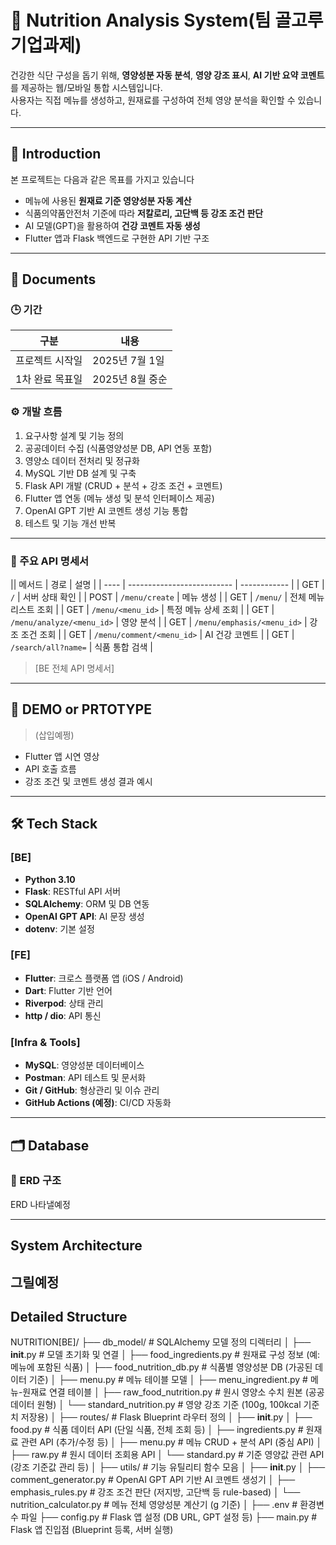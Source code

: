 # 🥗 Nutrition Analysis System(팀 골고루 기업과제)

건강한 식단 구성을 돕기 위해, **영양성분 자동 분석**, **영양 강조 표시**, **AI 기반 요약 코멘트**를 제공하는 웹/모바일 통합 시스템입니다.  
사용자는 직접 메뉴를 생성하고, 원재료를 구성하여 전체 영양 분석을 확인할 수 있습니다.

---

## 📍 Introduction

본 프로젝트는 다음과 같은 목표를 가지고 있습니다

- 메뉴에 사용된 **원재료 기준 영양성분 자동 계산**
- 식품의약품안전처 기준에 따라 **저칼로리, 고단백 등 강조 조건 판단**
- AI 모델(GPT)을 활용하여 **건강 코멘트 자동 생성**
- Flutter 앱과 Flask 백엔드로 구현한 API 기반 구조

---

## 📂 Documents

### 🕒 기간

| 구분 | 내용 |
|------|------|
| 프로젝트 시작일 | 2025년 7월 1일 |
| 1차 완료 목표일 | 2025년 8월 중순 |

### ⚙️ 개발 흐름

1. 요구사항 설계 및 기능 정의  
2. 공공데이터 수집 (식품영양성분 DB, API 연동 포함)  
3. 영양소 데이터 전처리 및 정규화  
4. MySQL 기반 DB 설계 및 구축  
5. Flask API 개발 (CRUD + 분석 + 강조 조건 + 코멘트)  
6. Flutter 앱 연동 (메뉴 생성 및 분석 인터페이스 제공)  
7. OpenAI GPT 기반 AI 코멘트 생성 기능 통합  
8. 테스트 및 기능 개선 반복

---

### 📑 주요 API 명세서

|| 메서드  | 경로                         | 설명           |
| ---- | -------------------------- | ------------ |
| GET  | `/`                        | 서버 상태 확인     |
| POST | `/menu/create`             | 메뉴 생성        |
| GET  | `/menu/`                   | 전체 메뉴 리스트 조회 |
| GET  | `/menu/<menu_id>`          | 특정 메뉴 상세 조회  |
| GET  | `/menu/analyze/<menu_id>`  | 영양 분석        |
| GET  | `/menu/emphasis/<menu_id>` | 강조 조건 조회     |
| GET  | `/menu/comment/<menu_id>`  | AI 건강 코멘트    |
| GET  | `/search/all?name=`        | 식품 통합 검색     |

> [BE 전체 API 명세서]

---

## 🎥 DEMO or PRTOTYPE

> (삽입예쩡)

- Flutter 앱 시연 영상
- API 호출 흐름
- 강조 조건 및 코멘트 생성 결과 예시

---

## 🛠 Tech Stack

### [BE]
- **Python 3.10**
- **Flask**: RESTful API 서버
- **SQLAlchemy**: ORM 및 DB 연동
- **OpenAI GPT API**: AI 문장 생성
- **dotenv**: 기본 설정

### [FE]
- **Flutter**: 크로스 플랫폼 앱 (iOS / Android)
- **Dart**: Flutter 기반 언어
- **Riverpod**: 상태 관리
- **http / dio**: API 통신

### [Infra & Tools]
- **MySQL**: 영양성분 데이터베이스
- **Postman**: API 테스트 및 문서화
- **Git / GitHub**: 형상관리 및 이슈 관리
- **GitHub Actions (예정)**: CI/CD 자동화

---

## 🗂️ Database

### 📌 ERD 구조

ERD 나타낼예정

---

## System Architecture
그릴예정
---

## Detailed Structure

NUTRITION[BE]/
├── db_model/                         # SQLAlchemy 모델 정의 디렉터리
│   ├── __init__.py                   # 모델 초기화 및 연결
│   ├── food_ingredients.py           # 원재료 구성 정보 (예: 메뉴에 포함된 식품)
│   ├── food_nutrition_db.py          # 식품별 영양성분 DB (가공된 데이터 기준)
│   ├── menu.py                       # 메뉴 테이블 모델
│   ├── menu_ingredient.py            # 메뉴-원재료 연결 테이블
│   ├── raw_food_nutrition.py         # 원시 영양소 수치 원본 (공공데이터 원형)
│   └── standard_nutrition.py         # 영양 강조 기준 (100g, 100kcal 기준치 저장용)
│
├── routes/                           # Flask Blueprint 라우터 정의
│   ├── __init__.py
│   ├── food.py                       # 식품 데이터 API (단일 식품, 전체 조회 등)
│   ├── ingredients.py                # 원재료 관련 API (추가/수정 등)
│   ├── menu.py                       # 메뉴 CRUD + 분석 API (중심 API)
│   ├── raw.py                        # 원시 데이터 조회용 API
│   └── standard.py                   # 기준 영양값 관련 API (강조 기준값 관리 등)
│
├── utils/                            # 기능 유틸리티 함수 모음
│   ├── __init__.py
│   ├── comment_generator.py          # OpenAI GPT API 기반 AI 코멘트 생성기
│   ├── emphasis_rules.py             # 강조 조건 판단 (저지방, 고단백 등 rule-based)
│   └── nutrition_calculator.py       # 메뉴 전체 영양성분 계산기 (g 기준)
│
├── .env                              # 환경변수 파일
├── config.py                         # Flask 앱 설정 (DB URL, GPT 설정 등)
├── main.py                           # Flask 앱 진입점 (Blueprint 등록, 서버 실행)

